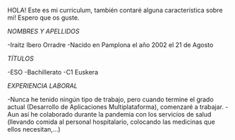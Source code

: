 HOLA! Este es mi curriculum, también contaré alguna característica sobre mi! Espero que os guste.

*NOMBRES Y APELLIDOS*

-Iraitz Ibero Orradre
-Nacido en Pamplona el año 2002 el 21 de Agosto

*TÍTULOS*

-ESO
-Bachillerato
-C1 Euskera

*EXPERIENCIA LABORAL*

-Nunca he tenido ningún tipo de trabajo, pero cuando termine el grado actual (Desarrollo de Aplicaciones Multiplataforma), comenzaré a trabajar.
-Aun así he colaborado durante la pandemia con los servicios de salud (llevando comida al personal hospitalario, colocando las medicinas que ellos necesitan,...)
